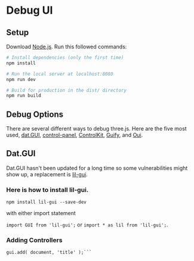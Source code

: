 # Debug UI

## Setup
Download [Node.js](https://nodejs.org/en/download/).
Run this followed commands:

``` bash
# Install dependencies (only the first time)
npm install

# Run the local server at localhost:8080
npm run dev

# Build for production in the dist/ directory
npm run build
```

## Debug Options
There are several different ways to debug three.js. Here are the five most used, [dat.GUI](https://github.com/dataarts/dat.gui), [control-panel](https://github.com/freeman-lab/control-panel), [ControlKit](https://github.com/automat/controlkit.js), [Guify](https://github.com/colejd/guify), and [Oui](https://github.com/wearekuva/oui).

## Dat.GUI
Dat.GUI hasn't been updated for a long time so some vulnerabilities might show up, a replacement is [lil-gui](https://lil-gui.georgealways.com/). 

### Here is how to install lil-gui.

`npm install lil-gui --save-dev`

with either import statement

`import GUI from 'lil-gui';` or `import * as lil from 'lil-gui';`.

### Adding Controllers

```const gui = new GUI();
gui.add( document, 'title' );```

